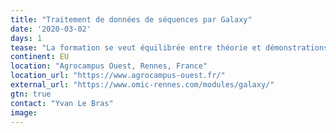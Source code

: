 ```yaml
---
title: "Traitement de données de séquences par Galaxy"
date: '2020-03-02'
days: 1
tease: "La formation se veut équilibrée entre théorie et démonstrations pratiques."
continent: EU
location: "Agrocampus Ouest, Rennes, France"
location_url: "https://www.agrocampus-ouest.fr/"
external_url: "https://www.omic-rennes.com/modules/galaxy/"
gtn: true
contact: "Yvan Le Bras"
image: 
---
```

